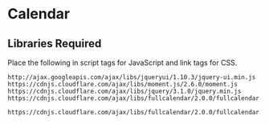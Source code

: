 Calendar
===

## Libraries Required

Place the following in script tags for JavaScript and link tags for CSS.

```
http://ajax.googleapis.com/ajax/libs/jqueryui/1.10.3/jquery-ui.min.js
https://cdnjs.cloudflare.com/ajax/libs/moment.js/2.6.0/moment.js
https://cdnjs.cloudflare.com/ajax/libs/jquery/3.1.0/jquery.min.js
https://cdnjs.cloudflare.com/ajax/libs/fullcalendar/2.0.0/fullcalendar.js

https://cdnjs.cloudflare.com/ajax/libs/fullcalendar/2.0.0/fullcalendar.css
```